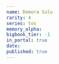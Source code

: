 ```yaml
---
name: Demora Sulu
rarity: 4
series: tos
memory_alpha:
bigbook_tier: -1
in_portal: true
date:
published: true
---
```



